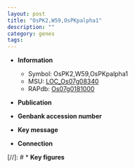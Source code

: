 ```yaml
---
layout: post
title: "OsPK2,W59,OsPKpalpha1"
description: ""
category: genes
tags: 
---
```


* **Information**  
    + Symbol: OsPK2,W59,OsPKpalpha1  
    + MSU: [LOC_Os07g08340](http://rice.uga.edu/cgi-bin/ORF_infopage.cgi?orf=LOC_Os07g08340)  
    + RAPdb: [Os07g0181000](http://rapdb.dna.affrc.go.jp/viewer/gbrowse_details/irgsp1?name=Os07g0181000)  

* **Publication**  

* **Genbank accession number**  

* **Key message**  

* **Connection**  

[//]: # * **Key figures**  


